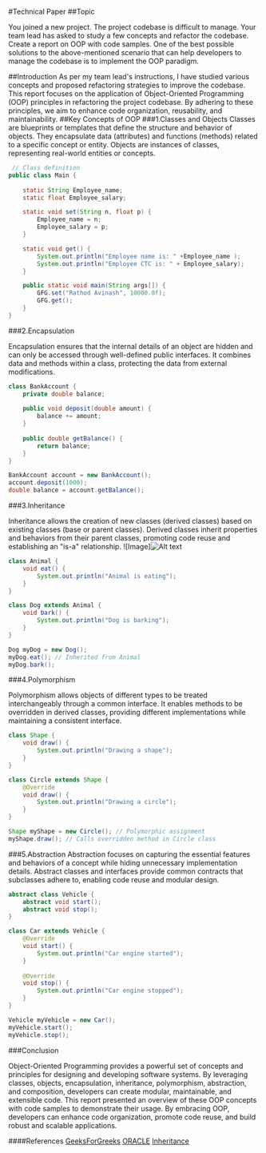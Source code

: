#Technical Paper
##Topic

You joined a new project. The project codebase is difficult to manage. Your team lead has asked to study a few concepts and refactor the codebase. Create a report on OOP with code samples.
One of the best possible solutions to the above-mentioned scenario that can help developers to manage the codebase is to implement the OOP paradigm.

##Introduction
As per my team lead's instructions, I have studied various concepts and proposed refactoring strategies to improve the codebase. This report focuses on the application of Object-Oriented Programming (OOP) principles in refactoring the project codebase. By adhering to these principles, we aim to enhance code organization, reusability, and maintainability.
##Key Concepts of OOP
###1.Classes and Objects
Classes are blueprints or templates that define the structure and behavior of objects. They encapsulate data (attributes) and functions (methods) related to a specific concept or entity. Objects are instances of classes, representing real-world entities or concepts.
```java
 // Class definition
public class Main {
	
	static String Employee_name;
	static float Employee_salary;

	static void set(String n, float p) {
		Employee_name = n;
		Employee_salary = p;
	}

	static void get() {
		System.out.println("Employee name is: " +Employee_name );
		System.out.println("Employee CTC is: " + Employee_salary);
	}

	public static void main(String args[]) {
		GFG.set("Rathod Avinash", 10000.0f);
		GFG.get();
	}
}


```

###2.Encapsulation

Encapsulation ensures that the internal details of an object are hidden and can only be accessed through well-defined public interfaces. It combines data and methods within a class, protecting the data from external modifications.

```java
class BankAccount {
    private double balance;
    
    public void deposit(double amount) {
        balance += amount;
    }
    
    public double getBalance() {
        return balance;
    }
}

BankAccount account = new BankAccount();
account.deposit(1000);
double balance = account.getBalance();

```
###3.Inheritance

Inheritance allows the creation of new classes (derived classes) based on existing classes (base or parent classes). Derived classes inherit properties and behaviors from their parent classes, promoting code reuse and establishing an "is-a" relationship.
![Image]![Alt text](inheritence.jpg)





```java
class Animal {
    void eat() {
        System.out.println("Animal is eating");
    }
}

class Dog extends Animal {
    void bark() {
        System.out.println("Dog is barking");
    }
}

Dog myDog = new Dog();
myDog.eat(); // Inherited from Animal
myDog.bark();

```

###4.Polymorphism

Polymorphism allows objects of different types to be treated interchangeably through a common interface. It enables methods to be overridden in derived classes, providing different implementations while maintaining a consistent interface.
```java
class Shape {
    void draw() {
        System.out.println("Drawing a shape");
    }
}

class Circle extends Shape {
    @Override
    void draw() {
        System.out.println("Drawing a circle");
    }
}

Shape myShape = new Circle(); // Polymorphic assignment
myShape.draw(); // Calls overridden method in Circle class

```
###5.Abstraction
Abstraction focuses on capturing the essential features and behaviors of a concept while hiding unnecessary implementation details. Abstract classes and interfaces provide common contracts that subclasses adhere to, enabling code reuse and modular design.
```java
abstract class Vehicle {
    abstract void start();
    abstract void stop();
}

class Car extends Vehicle {
    @Override
    void start() {
        System.out.println("Car engine started");
    }
    
    @Override
    void stop() {
        System.out.println("Car engine stopped");
    }
}

Vehicle myVehicle = new Car();
myVehicle.start();
myVehicle.stop();

```




###Conclusion

Object-Oriented Programming provides a powerful set of concepts and principles for designing and developing software systems. By leveraging classes, objects, encapsulation, inheritance, polymorphism, abstraction, and composition, developers can create modular, maintainable, and extensible code. This report presented an overview of these OOP concepts with code samples to demonstrate their usage. By embracing OOP, developers can enhance code organization, promote code reuse, and build robust and scalable applications.


####References
[GeeksForGreeks](https://www.geeksforgeeks.org/object-oriented-programming-oops-concept-in-java/)
[ORACLE](https://docs.oracle.com/javase/tutorial/java/concepts/)
[Inheritance](https://simplesnippets.tech/inheritance-in-java-types-of-inheritance/)
